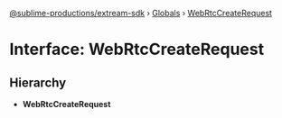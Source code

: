 [@sublime-productions/extream-sdk](../README.md) › [Globals](../globals.md) › [WebRtcCreateRequest](webrtccreaterequest.md)

# Interface: WebRtcCreateRequest

## Hierarchy

* **WebRtcCreateRequest**
